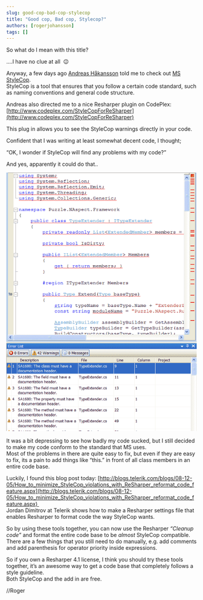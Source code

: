 ```yaml
---
slug: good-cop-bad-cop-stylecop
title: "Good cop, Bad cop, Stylecop?"
authors: [rogerjohansson]
tags: []
---
```

So what do I mean with this title?

<!-- truncate -->

….I have no clue at all  😉

Anyway, a few days ago [Andreas Håkansson](http://www.thecodejunkie.com/) told me to check out [MS StyleCop](http://code.msdn.microsoft.com/sourceanalysis).  
StyleCop is a tool that ensures that you follow a certain code standard, such as naming conventions and general code structure.

Andreas also directed me to a nice Resharper plugin on CodePlex: [http://www.codeplex.com/StyleCopForReSharper](http://www.codeplex.com/StyleCopForReSharper)

This plug in allows you to see the StyleCop warnings directly in your code.

Confident that I was writing at least somewhat decent code, I thought;

“OK, I wonder if StyleCop will find any problems with my code?”

And yes, apparently it could do that..

![](./horriblecode.gif)

It was a bit depressing to see how badly my code sucked, but I still decided to make my code conform to the standard that MS uses.  
Most of the problems in there are quite easy to fix, but even if they are easy to fix, its a pain to add things like “this.” in front of all class members in an entire code base.

Luckily, I found this blog post today: [http://blogs.telerik.com/blogs/08-12-05/How_to_minimize_StyleCop_violations_with_ReSharper_reformat_code_feature.aspx](http://blogs.telerik.com/blogs/08-12-05/How_to_minimize_StyleCop_violations_with_ReSharper_reformat_code_feature.aspx)   
Jordan Dimitrov at Telerik shows how to make a Resharper settings file that enables Resharper to format code the way StyleCop wants.

So by using these tools together, you can now use the Resharper *“Cleanup code”* and format the entire code base to be *almost* StyleCop compatible.  
There are a few things that you still need to do manually, e.g. add comments and add parenthesis for operator priority inside expressions.

So if you own a Resharper 4.1 license, I think you should try these tools together, it’s an awesome way to get a code base that completely follows a style guideline.  
Both StyleCop and the add in are free.

//Roger
